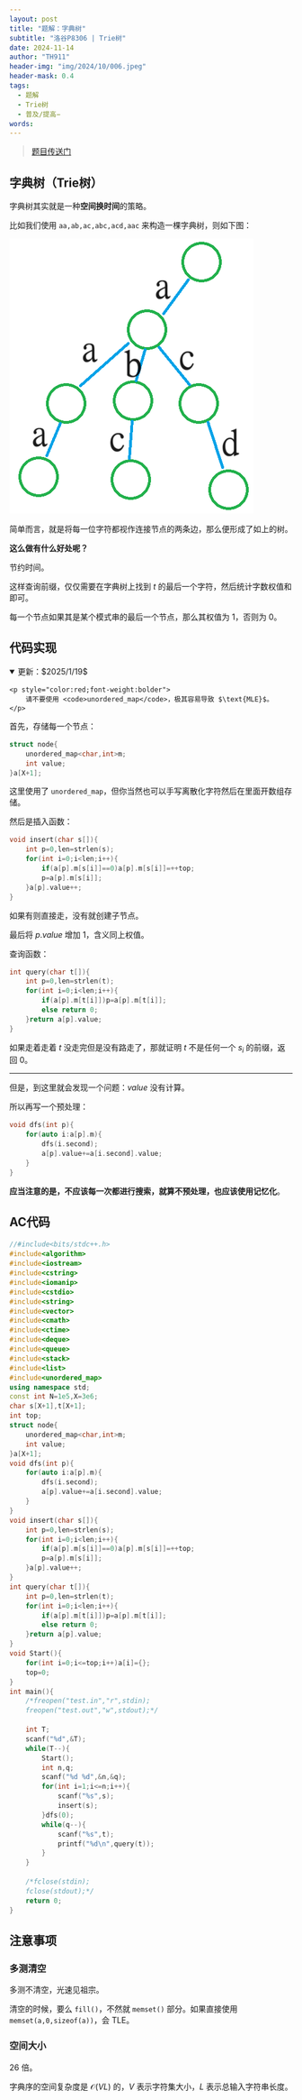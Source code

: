 ```yaml
---
layout: post
title: "题解：字典树"
subtitle: "洛谷P8306 | Trie树"
date: 2024-11-14
author: "TH911"
header-img: "img/2024/10/006.jpeg"
header-mask: 0.4
tags:
  - 题解
  - Trie树
  - 普及/提高−
words:
---
```


> [题目传送门](https://www.luogu.com.cn/problem/P8306)

## 字典树（Trie树）

字典树其实就是一种**空间换时间**的策略。

比如我们使用 $\texttt{aa,ab,ac,abc,acd,aac}$ 来构造一棵字典树，则如下图：

![](/img/2024/11/001.png)

简单而言，就是将每一位字符都视作连接节点的两条边，那么便形成了如上的树。

**这么做有什么好处呢？**

节约时间。

这样查询前缀，仅仅需要在字典树上找到 $t$ 的最后一个字符，然后统计字数权值和即可。

每一个节点如果其是某个模式串的最后一个节点，那么其权值为 $1$，否则为 $0$。

## 代码实现

<details class="warning" open>
    <summary>更新：$2025/1/19$</summary>

    <p style="color:red;font-weight:bolder">
        请不要使用 <code>unordered_map</code>，极其容易导致 $\text{MLE}$。
    </p>
</details>

首先，存储每一个节点：

```cpp
struct node{
	unordered_map<char,int>m;
	int value;
}a[X+1];
```

这里使用了 `unordered_map`，但你当然也可以手写离散化字符然后在里面开数组存储。

然后是插入函数：

```cpp
void insert(char s[]){
	int p=0,len=strlen(s);
    for(int i=0;i<len;i++){
        if(a[p].m[s[i]]==0)a[p].m[s[i]]=++top;
        p=a[p].m[s[i]];
    }a[p].value++;
}
```

如果有则直接走，没有就创建子节点。

最后将 $p.value$ 增加 $1$，含义同上权值。

查询函数：

```cpp
int query(char t[]){
	int p=0,len=strlen(t);
	for(int i=0;i<len;i++){
		if(a[p].m[t[i]])p=a[p].m[t[i]];
		else return 0;
	}return a[p].value;
}
```

如果走着走着 $t$ 没走完但是没有路走了，那就证明 $t$ 不是任何一个 $s_i$ 的前缀，返回 $0$。

***

但是，到这里就会发现一个问题：$value$ 没有计算。

所以再写一个预处理：

```cpp
void dfs(int p){
	for(auto i:a[p].m){
		dfs(i.second);
		a[p].value+=a[i.second].value;
	}
}
```

**应当注意的是，不应该每一次都进行搜索，就算不预处理，也应该使用记忆化**。

## AC代码

```cpp
//#include<bits/stdc++.h>
#include<algorithm> 
#include<iostream>
#include<cstring>
#include<iomanip>
#include<cstdio>
#include<string>
#include<vector>
#include<cmath>
#include<ctime>
#include<deque>
#include<queue>
#include<stack>
#include<list>
#include<unordered_map>
using namespace std;
const int N=1e5,X=3e6;
char s[X+1],t[X+1];
int top;
struct node{
	unordered_map<char,int>m;
	int value;
}a[X+1];
void dfs(int p){
	for(auto i:a[p].m){
		dfs(i.second);
		a[p].value+=a[i.second].value;
	}
}
void insert(char s[]){
	int p=0,len=strlen(s);
    for(int i=0;i<len;i++){
        if(a[p].m[s[i]]==0)a[p].m[s[i]]=++top;
        p=a[p].m[s[i]];
    }a[p].value++;
}
int query(char t[]){
	int p=0,len=strlen(t);
	for(int i=0;i<len;i++){
		if(a[p].m[t[i]])p=a[p].m[t[i]];
		else return 0;
	}return a[p].value;
}
void Start(){
	for(int i=0;i<=top;i++)a[i]={};
	top=0;
} 
int main(){
	/*freopen("test.in","r",stdin);
	freopen("test.out","w",stdout);*/
	
	int T;
	scanf("%d",&T);
	while(T--){
		Start();
		int n,q;
		scanf("%d %d",&n,&q);
		for(int i=1;i<=n;i++){
			scanf("%s",s);
			insert(s);
		}dfs(0);
		while(q--){
			scanf("%s",t);
			printf("%d\n",query(t));
		}
	} 
	
	/*fclose(stdin);
	fclose(stdout);*/
	return 0;
}
```

## 注意事项

### 多测清空

多测不清空，光速见祖宗。

清空的时候，要么 `fill()`，不然就 `memset()` 部分。如果直接使用 `memset(a,0,sizeof(a))`，会 $\text{TLE}$。

### 空间大小

$26$ 倍。

字典序的空间复杂度是 $\mathcal O(VL)$ 的，$V$ 表示字符集大小，$L$ 表示总输入字符串长度。